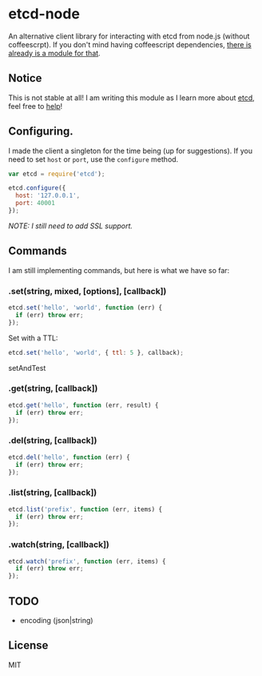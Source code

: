 
# etcd-node

An alternative client library for interacting with etcd from node.js (without coffeescrpt). If you don't mind having coffeescript dependencies, [there is already is a module for that](https://github.com/stianeikeland/node-etcd).

## Notice

This is not stable at all! I am writing this module as I learn more about [etcd](http://coreos.com/docs/guides/etcd/), feel free to [help](https://github.com/gjohnson/etcd-node/issues)!


## Configuring.

I made the client a singleton for the time being (up for suggestions). If you need to set `host` or `port`, use the `configure` method.

```js
var etcd = require('etcd');

etcd.configure({
  host: '127.0.0.1',
  port: 40001
});
```

*NOTE: I still need to add SSL support.*

## Commands

I am still implementing commands, but here is what we have so far:

### .set(string, mixed, [options], [callback])

```js
etcd.set('hello', 'world', function (err) {
  if (err) throw err;
});
```

Set with a TTL:

```js
etcd.set('hello', 'world', { ttl: 5 }, callback);
```

setAndTest



### .get(string, [callback])

```js
etcd.get('hello', function (err, result) {
  if (err) throw err;
});
```

### .del(string, [callback])

```js
etcd.del('hello', function (err) {
  if (err) throw err;
});
```

### .list(string, [callback])

```js
etcd.list('prefix', function (err, items) {
  if (err) throw err;
});
```

### .watch(string, [callback])

```js
etcd.watch('prefix', function (err, items) {
  if (err) throw err;
});
```

## TODO

  - encoding (json|string)

## License

MIT